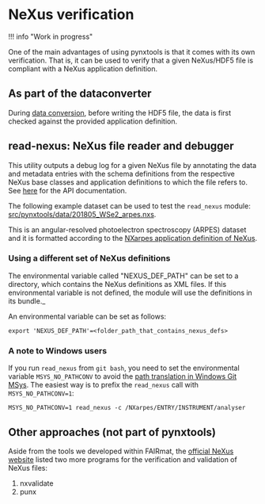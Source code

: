 # NeXus verification
!!! info "Work in progress"

One of the main advantages of using pynxtools is that it comes with its own verification. That is, it can be used to verify that a given NeXus/HDF5 file is compliant with a NeXus application definition.

## As part of the dataconverter
During [data conversion](./dataconverter-and-readers.md), before writing the HDF5 file, the data is first checked against the provided application definition.

<!--## verify-nexus: Testing existing NeXus/HDF5 files
This CLI tool can be used to verify _existing_ HDF5 files that claim to be NeXus-compliant. See [here](reference/cli-api.html#verify-nexus) for the API documentation.-->

## read-nexus: NeXus file reader and debugger

This utility outputs a debug log for a given NeXus file by annotating the data and metadata entries with the schema definitions from the respective NeXus base classes and application definitions to which the file refers to. See [here](reference/cli-api.html#verify-nexus) for the API documentation.

The following example dataset can be used to test the `read_nexus` module: [src/pynxtools/data/201805_WSe2_arpes.nxs](https://github.com/FAIRmat-NFDI/pynxtools/blob/master/src/pynxtools/data/201805_WSe2_arpes.nxs).

This is an angular-resolved photoelectron spectroscopy (ARPES) dataset and it is formatted according to
the [NXarpes application definition of NeXus](https://manual.nexusformat.org/classes/applications/NXarpes.html#nxarpes).

### Using a different set of NeXus definitions
The environmental variable called "NEXUS_DEF_PATH" can be set to
a directory, which contains the NeXus definitions as XML files. If this environmental
variable is not defined, the module will use the definitions in its bundle._

An environmental variable can be set as follows:

```
export 'NEXUS_DEF_PATH'=<folder_path_that_contains_nexus_defs>
```

### A note to Windows users
If you run `read_nexus` from `git bash`, you need to set the environmental variable
`MSYS_NO_PATHCONV` to avoid the [path translation in Windows Git MSys](https://stackoverflow.com/questions/7250130/how-to-stop-mingw-and-msys-from-mangling-path-names-given-at-the-command-line#34386471).
The easiest way is to prefix the `read_nexus` call with `MSYS_NO_PATHCONV=1`:

```
MSYS_NO_PATHCONV=1 read_nexus -c /NXarpes/ENTRY/INSTRUMENT/analyser
```

## Other approaches (not part of pynxtools)
Aside from the tools we developed within FAIRmat, the [official NeXus website](https://manual.nexusformat.org/validation.htm) listed two more programs for the verification and validation of NeXus files:

1. nxvalidate
2. punx